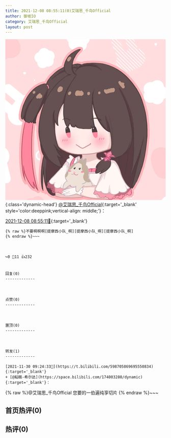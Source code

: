 ```yaml
---
title: 2021-12-08 08:55:11(0)艾瑞思_千鸟Official
author: 御坂IO
category: 艾瑞思_千鸟Official
layout: post
---
```


![img](/images/7e08840c56f251de28bdf766b647bd5fe9a5d50a.jpg){:class='dynamic-head'}
[@艾瑞思_千鸟Official](https://space.bilibili.com/1090010845/dynamic){:target='_blank' style='color:deeppink;vertical-align: middle;'}：

[2021-12-08 08:55:11🔗](https://t.bilibili.com/601666983363138507){:target='_blank'}

~~~
{% raw %}不要啊啊啊[提摩西小队_啊][提摩西小队_啊][提摩西小队_啊]
{% endraw %}~~~



↪️0 💬11 👍232


回复(0)
-------------



点赞(0)
-------------



置顶(0)
-------------



转发(1)
-------------

[2021-11-30 09:24:33🔗](https://t.bilibili.com/598705869695550834){:target='_blank'}
+ [@粘糕-希尔达](https://space.bilibili.com/174003280/dynamic){:target='_blank'}：
~~~
{% raw %}@艾瑞思_千鸟Official 您要的一伯遍纯享切片
{% endraw %}~~~






首页热评(0)
-------------



热评(0)
-------------



